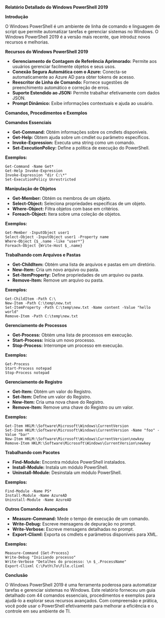 **Relatório Detallado do Windows PowerShell 2019**

**Introdução**

O Windows PowerShell é um ambiente de linha de comando e linguagem de script que permite automatizar tarefas e gerenciar sistemas no Windows. O Windows PowerShell 2019 é a versão mais recente, que introduz novos recursos e melhorias.

**Recursos do Windows PowerShell 2019**

* **Gerenciamento de Contagem de Referência Aprimorado:** Permite aos usuários gerenciar facilmente objetos e seus usos.
* **Conexão Segura Automática com o Azure:** Conecta-se automaticamente ao Azure AD para obter tokens de acesso.
* **Reescritor de Linha de Comando:** Fornece sugestões de preenchimento automático e correção de erros.
* **Suporte Estendido ao JSON:** Permite trabalhar efetivamente com dados JSON.
* **Prompt Dinâmico:** Exibe informações contextuais e ajuda ao usuário.

**Comandos, Procedimentos e Exemplos**

**Comandos Essenciais**

* **Get-Command:** Obtém informações sobre os cmdlets disponíveis.
* **Get-Help:** Obtem ajuda sobre um cmdlet ou parâmetro específicos.
* **Invoke-Expression:** Executa uma string como um comando.
* **Set-ExecutionPolicy:** Define a política de execução do PowerShell.

**Exemplos:**

```
Get-Command -Name Get*
Get-Help Invoke-Expression
Invoke-Expression "dir C:\*"
Set-ExecutionPolicy Unrestricted
```

**Manipulação de Objetos**

* **Get-Member:** Obtém os membros de um objeto.
* **Select-Object:** Seleciona propriedades específicas de um objeto.
* **Where-Object:** Filtra objetos com base em critérios.
* **Foreach-Object:** Itera sobre uma coleção de objetos.

**Exemplos:**

```
Get-Member -InputObject user1
Select-Object -InputObject user1 -Property name
Where-Object {$_.name -like "user*"}
Foreach-Object {Write-Host $_.name}
```

**Trabalhando com Arquivos e Pastas**

* **Get-ChildItem:** Obtém uma lista de arquivos e pastas em um diretório.
* **New-Item:** Cria um novo arquivo ou pasta.
* **Set-ItemProperty:** Define propriedades de um arquivo ou pasta.
* **Remove-Item:** Remove um arquivo ou pasta.

**Exemplos:**

```
Get-ChildItem -Path C:\
New-Item -Path C:\temp\new.txt
Set-ItemProperty -Path C:\temp\new.txt -Name content -Value "hello world"
Remove-Item -Path C:\temp\new.txt
```

**Gerenciamento de Processos**

* **Get-Process:** Obtém uma lista de processos em execução.
* **Start-Process:** Inicia um novo processo.
* **Stop-Process:** Interrompe um processo em execução.

**Exemplos:**

```
Get-Process
Start-Process notepad
Stop-Process notepad
```

**Gerenciamento de Registro**

* **Get-Item:** Obtém um valor do Registro.
* **Set-Item:** Define um valor do Registro.
* **New-Item:** Cria uma nova chave do Registro.
* **Remove-Item:** Remove uma chave do Registro ou um valor.

**Exemplos:**

```
Get-Item HKLM:\Software\Microsoft\Windows\CurrentVersion
Set-Item HKLM:\Software\Microsoft\Windows\CurrentVersion -Name "foo" -Value "bar"
New-Item HKLM:\Software\Microsoft\Windows\CurrentVersion\newkey
Remove-Item HKLM:\Software\Microsoft\Windows\CurrentVersion\newkey
```

**Trabalhando com Pacotes**

* **Find-Module:** Encontra módulos PowerShell instalados.
* **Install-Module:** Instala um módulo PowerShell.
* **Uninstall-Module:** Desinstala um módulo PowerShell.

**Exemplos:**

```
Find-Module -Name PS*
Install-Module -Name AzureAD
Uninstall-Module -Name AzureAD
```

**Outros Comandos Avançados**

* **Measure-Command:** Mede o tempo de execução de um comando.
* **Write-Debug:** Escreve mensagens de depuração no prompt.
* **Write-Verbose:** Escreve mensagens detalhadas no prompt.
* **Export-Clixml:** Exporta os cmdlets e parâmetros disponíveis para XML.

**Exemplos:**

```
Measure-Command {Get-Process}
Write-Debug "Iniciando processo"
Write-Verbose "Detalhes do processo: \n $_.ProcessName"
Export-Clixml C:\Path\To\File.clixml
```

**Conclusão**

O Windows PowerShell 2019 é uma ferramenta poderosa para automatizar tarefas e gerenciar sistemas no Windows. Este relatório forneceu um guia detalhado com 44 comandos essenciais, procedimentos e exemplos para ajudá-lo a explorar seus recursos avançados. Com compreensão e prática, você pode usar o PowerShell efetivamente para melhorar a eficiência e o controle em seu ambiente de TI.